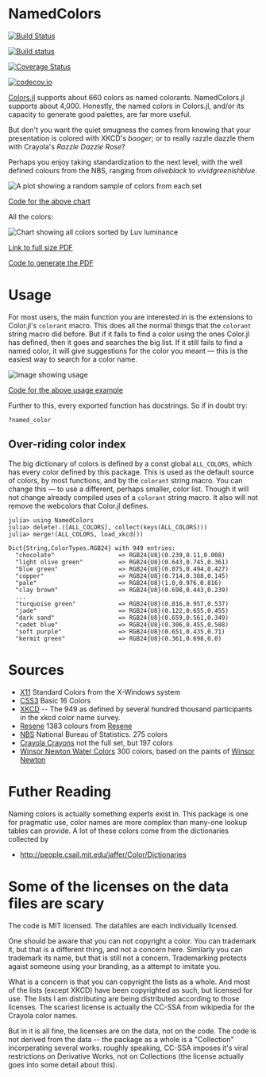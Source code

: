 # NamedColors

[![Build Status](https://travis-ci.org/JuliaGraphics/NamedColors.jl.svg?branch=master)](https://travis-ci.org/JuliaGraphics/NamedColors.jl)

[![Build status](https://ci.appveyor.com/api/projects/status/st69c4d3j8wt4sdk?svg=true)](https://ci.appveyor.com/project/oxinabox/namedcolors-jl)


[![Coverage Status](https://coveralls.io/repos/JuliaGraphics/NamedColors.jl/badge.svg?branch=master&service=github)](https://coveralls.io/github/oxinabox/NamedColors.jl?branch=master)

[![codecov.io](http://codecov.io/github/JuliaGraphics/NamedColors.jl/coverage.svg?branch=master)](http://codecov.io/github/oxinabox/NamedColors.jl?branch=master)

[Colors.jl](https://juliagraphics.github.io/Colors.jl/stable/namedcolors.html) supports about 660 colors as named colorants.
NamedColors.jl supports about 4,000. 
Honestly, the named colors in Colors.jl, and/or its capacity to generate good palettes, are far more useful.

But don't you want the quiet smugness the comes from knowing that your presentation is colored with XKCD's *booger*; or to really razzle dazzle them with Crayola's *Razzle Dazzle Rose*?

Perhaps you enjoy taking standardization to the next level, with the well defined colours from the NBS, ranging from *oliveblack* to  *vividgreenishblue*.

![A plot showing a random sample of colors from each set](docs/demo.png)

[Code for the above chart](proto/DemoChart.ipynb)

All the colors:

![Chart showing all colors sorted by Luv luminance](docs/namedcolors.png)

[Link to full size PDF](docs/namedcolors.pdf)

[Code to generate the PDF](proto/generate-swatch-chart.jl)

# Usage

For most users, the main function you are interested in is the extensions to Color.jl's `colorant` macro.
This does all the normal things that the `colorant` string macro did before.
But if it fails to find a color using the ones Color.jl has defined, then it goes and searches the big list.
If it still fails to find a named color, it will give suggestions for the color you meant — this is the easiest way to search for a color name.

![Image showing usage](docs/usage.png)

[Code for the above usage example](proto/Usage.ipynb)

Further to this, every exported function has docstrings.
So if in doubt try:

```
?named_color
```


## Over-riding color index
The big dictionary of colors is defined by a const global `ALL_COLORS`, which has every color defined by this package.
This is used as the default source of colors, by most functions, and by the `colorant` string macro.
You can change this — to use a different, perhaps smaller, color list.
Though it will not change already compiled uses of a `colorant` string macro. It also will not remove the webcolors that Color.jl defines.

```
julia> using NamedColors
julia> delete!.([ALL_COLORS], collect(keys(ALL_COLORS)))
julia> merge!(ALL_COLORS, load_xkcd())

Dict{String,ColorTypes.RGB24} with 949 entries:
  "chocolate"                  => RGB24{U8}(0.239,0.11,0.008)
  "light olive green"          => RGB24{U8}(0.643,0.745,0.361)
  "blue green"                 => RGB24{U8}(0.075,0.494,0.427)
  "copper"                     => RGB24{U8}(0.714,0.388,0.145)
  "pale"                       => RGB24{U8}(1.0,0.976,0.816)
  "clay brown"                 => RGB24{U8}(0.698,0.443,0.239)
  ...
  "turquoise green"            => RGB24{U8}(0.016,0.957,0.537)
  "jade"                       => RGB24{U8}(0.122,0.655,0.455)
  "dark sand"                  => RGB24{U8}(0.659,0.561,0.349)
  "cadet blue"                 => RGB24{U8}(0.306,0.455,0.588)
  "soft purple"                => RGB24{U8}(0.651,0.435,0.71)
  "kermit green"               => RGB24{U8}(0.361,0.698,0.0)
```

# Sources

 - [X11](https://en.wikipedia.org/wiki/X11_color_names) Standard Colors from the X-Windows system
 - [CSS3](https://www.w3.org/TR/css3-color/) Basic 16 Colors
 - [XKCD](https://blog.xkcd.com/2010/05/03/color-survey-results/) -- The 949 as defined by several hundred thousand participants in the xkcd color name survey.
 - [Resene](http://people.csail.mit.edu/jaffer/Color/resenecolours.txt)  1383 colours from [Resene](http://www.resene.co.nz)
 - [NBS](http://people.csail.mit.edu/jaffer/Color/Dictionaries#nbs-anthus) National Bureau of Statistics. 275 colors
 - [Crayola Crayons](https://en.wikipedia.org/wiki/List_of_Crayola_crayon_colors)  not the full set, but 197 colors
 - [Winsor Newton Water Colors](http://people.csail.mit.edu/jaffer/Color/Dictionaries#winsor-newton) 300 colors, based on the paints of [Winsor Newton](www.winsornewton.com/)

# Futher Reading
Naming colors is actually something experts exist in.
This package is one for pragmatic use, color names are more complex than many-one lookup tables can provide.
A lot of these colors come from the dictionaries collected by 

 - http://people.csail.mit.edu/jaffer/Color/Dictionaries


# Some of the licenses on the data files are scary
The code is MIT licensed. The datafiles are each individually licensed.

One should be aware that you can not copyright a color.
You can trademark it, but that is a different thing, and not a concern here.
Similarly you can trademark its name, but that is still not a concern.
Trademarking protects agaist someone using your branding, as a attempt to imitate you.

What is a concern is that you can copyright the lists as a whole.
And most of the lists (except XKCD) have been copyrighted as such, but licensed for use.
The lists I am distributing are being distributed according to those licenses.
The scariest license is actually the CC-SSA from wikipedia for the Crayola color names.

But in it is all fine, the licenses are on the data, not on the code.
The code is not derived from the data -- the package as a whole is a "Collection" incorperating several works.
roughly speaking, CC-SSA imposes it's viral restrictions on Derivative Works, not on Collections (the license actually goes into some detail about this).
